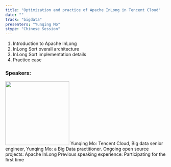 ```yaml
---
title: "Optimization and practice of Apache InLong in Tencent Cloud"
date: "" 
track: "bigdata"
presenters: "Yunqing Mo"
stype: "Chinese Session"
---
```

1. Introduction to Apache InLong
2. InLong Sort overall architecture
3. InLong Sort implementation details
4. Practice case
 ### Speakers: 
 <img src="images/speaker/1098.png" width="200" />
 Yunqing Mo: Tencent Cloud, Big data senior engineer, Yunqing Mo: a Big Data practitioner.
Ongoing open source projects: Apache InLong
Previous speaking experience: Participating for the first time
 